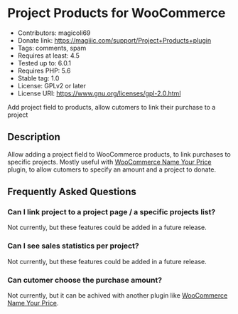 # Project Products for WooCommerce
* Contributors: magicoli69
* Donate link: https://magiiic.com/support/Project+Products+plugin
* Tags: comments, spam
* Requires at least: 4.5
* Tested up to: 6.0.1
* Requires PHP: 5.6
* Stable tag: 1.0
* License: GPLv2 or later
* License URI: https://www.gnu.org/licenses/gpl-2.0.html

Add project field to products, allow cutomers to link their purchase to a project

## Description

Allow adding a project field to WooCommerce products, to link purchases to specific projects. Mostly useful with [WooCommerce Name Your Price](https://woocommerce.com/products/name-your-price/) plugin, to allow cutomers to specify an amount and a project to donate.

## Frequently Asked Questions

### Can I link project to a project page / a specific projects list?

Not currently, but these features could be added in a future release.

### Can I see sales statistics per project?

Not currently, but these features could be added in a future release.

### Can cutomer choose the purchase amount?

Not currently, but it can be achived with another plugin like [WooCommerce Name Your Price](https://woocommerce.com/products/name-your-price/).

